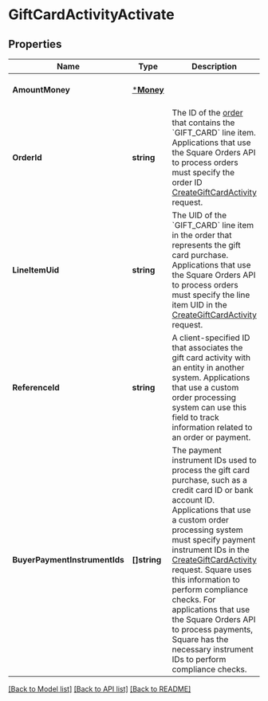 # GiftCardActivityActivate

## Properties
Name | Type | Description | Notes
------------ | ------------- | ------------- | -------------
**AmountMoney** | [***Money**](Money.md) |  | [optional] [default to null]
**OrderId** | **string** | The ID of the [order](https://developer.squareup.com/reference/square_2024-01-18/objects/Order) that contains the &#x60;GIFT_CARD&#x60; line item.  Applications that use the Square Orders API to process orders must specify the order ID [CreateGiftCardActivity](https://developer.squareup.com/reference/square_2024-01-18/gift-card-activities-api/create-gift-card-activity) request. | [optional] [default to null]
**LineItemUid** | **string** | The UID of the &#x60;GIFT_CARD&#x60; line item in the order that represents the gift card purchase.  Applications that use the Square Orders API to process orders must specify the line item UID in the [CreateGiftCardActivity](https://developer.squareup.com/reference/square_2024-01-18/gift-card-activities-api/create-gift-card-activity) request. | [optional] [default to null]
**ReferenceId** | **string** | A client-specified ID that associates the gift card activity with an entity in another system.   Applications that use a custom order processing system can use this field to track information  related to an order or payment. | [optional] [default to null]
**BuyerPaymentInstrumentIds** | **[]string** | The payment instrument IDs used to process the gift card purchase, such as a credit card ID  or bank account ID.   Applications that use a custom order processing system must specify payment instrument IDs in  the [CreateGiftCardActivity](https://developer.squareup.com/reference/square_2024-01-18/gift-card-activities-api/create-gift-card-activity) request. Square uses this information to perform compliance checks.   For applications that use the Square Orders API to process payments, Square has the necessary  instrument IDs to perform compliance checks. | [optional] [default to null]

[[Back to Model list]](../README.md#documentation-for-models) [[Back to API list]](../README.md#documentation-for-api-endpoints) [[Back to README]](../README.md)

